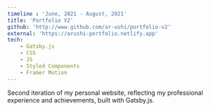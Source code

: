 ```yaml
---
timeline : 'June, 2021 - August, 2021'
title: 'Portfolio V2'
github: 'http://www.github.com/ar-ushi/portfolio-v2'
external: 'https://arushi-portfolio.netlify.app'
tech: 
    - Gatsby.js
    - CSS
    - JS
    - Styled Components
    - Framer Motion
---
```


Second iteration of my personal website, reflecting my professional experience and achievements, built with Gatsby.js.

